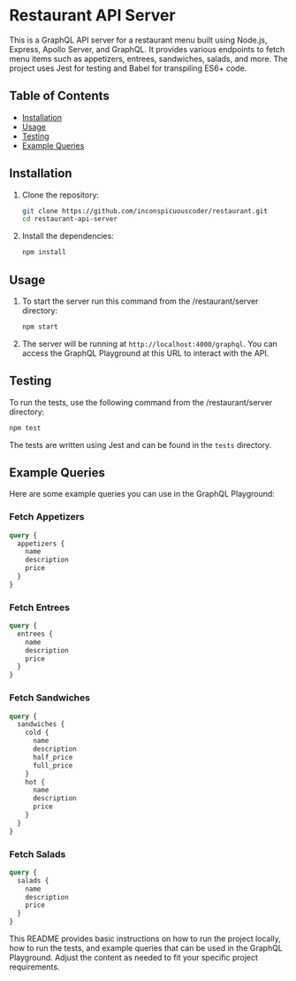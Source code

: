 # Restaurant API Server

This is a GraphQL API server for a restaurant menu built using Node.js, Express, Apollo Server, and GraphQL. It provides various endpoints to fetch menu items such as appetizers, entrees, sandwiches, salads, and more. The project uses Jest for testing and Babel for transpiling ES6+ code.
## Table of Contents

- [Installation](#installation)
- [Usage](#usage)
- [Testing](#testing)
- [Example Queries](#example-queries)

## Installation

1. Clone the repository:
    ```bash
    git clone https://github.com/inconspicuouscoder/restaurant.git
    cd restaurant-api-server
    ```

2. Install the dependencies:
    ```bash
    npm install
    ```

## Usage

1. To start the server run this command from the /restaurant/server directory:
    ```bash
    npm start
    ```

2. The server will be running at `http://localhost:4000/graphql`. You can access the GraphQL Playground at this URL to interact with the API.

## Testing

To run the tests, use the following command from the /restaurant/server directory:

```bash
npm test
```

The tests are written using Jest and can be found in the `tests` directory.

## Example Queries

Here are some example queries you can use in the GraphQL Playground:

### Fetch Appetizers

```graphql
query {
  appetizers {
    name
    description
    price
  }
}
```

### Fetch Entrees

```graphql
query {
  entrees {
    name
    description
    price
  }
}
```

### Fetch Sandwiches

```graphql
query {
  sandwiches {
    cold {
      name
      description
      half_price
      full_price
    }
    hot {
      name
      description
      price
    }
  }
}
```

### Fetch Salads

```graphql
query {
  salads {
    name
    description
    price
  }
}
```

This README provides basic instructions on how to run the project locally, how to run the tests, and example queries that can be used in the GraphQL Playground. Adjust the content as needed to fit your specific project requirements.
